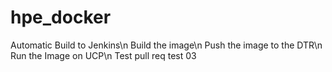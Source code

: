# hpe_docker

Automatic Build to Jenkins\n
Build the image\n
Push the image to the DTR\n
Run the Image on UCP\n
Test pull req
test 03
